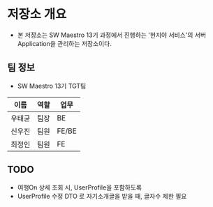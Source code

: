# 저장소 개요
- 본 저장소는 SW Maestro 13기 과정에서 진행하는 '현지야 서비스'의 서버 Application을 관리하는 저장소이다.

## 팀 정보
- SW Maestro 13기 TGT팀  

| 이름  | 역할  |업무|
|-----|-----|---|
| 우태균 | 팀장  |BE|
| 신우진 | 팀원  |FE/BE|
| 최정인 | 팀원  |FE|

## TODO
- 여행On 상세 조회 시, UserProfile을 포함하도록
- UserProfile 수정 DTO 로 자기소개글을 받을 때, 글자수 제한 필요
